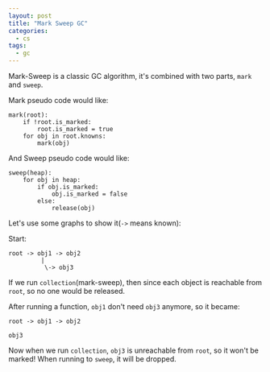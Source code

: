 ```yaml
---
layout: post
title: "Mark Sweep GC"
categories:
  - cs
tags:
  - gc
---
```


Mark-Sweep is a classic GC algorithm, it's combined with two parts, `mark` and `sweep`.

Mark pseudo code would like:

```
mark(root):
    if !root.is_marked:
        root.is_marked = true
    for obj in root.knowns:
        mark(obj)
```

And Sweep pseudo code would like:

```
sweep(heap):
    for obj in heap:
        if obj.is_marked:
            obj.is_marked = false
        else:
            release(obj)
```

Let's use some graphs to show it(`->` means known):

Start:

```
root -> obj1 -> obj2
         |
          \-> obj3
```

If we run `collection`(mark-sweep), then since each object is reachable from `root`, so no one would be released.

After running a function, `obj1` don't need `obj3` anymore, so it became:

```
root -> obj1 -> obj2

obj3
```

Now when we run `collection`, `obj3` is unreachable from `root`, so it won't be marked! When running to `sweep`, it will be dropped.
